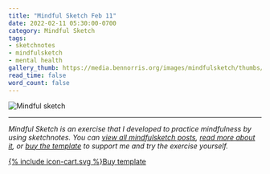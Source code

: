 ```yaml
---
title: "Mindful Sketch Feb 11"
date: 2022-02-11 05:30:00-0700
category: Mindful Sketch
tags:
- sketchnotes
- mindfulsketch
- mental health
gallery_thumb: https://media.bennorris.org/images/mindfulsketch/thumbs/2022-02-11-0530-mindfulsketch.jpg
read_time: false
word_count: false
---
```


![Mindful sketch](https://media.bennorris.org/images/mentalworkhealth/mindfulsketch/2022-02-11-0530-mindfulsketch.jpg)

***

*Mindful Sketch is an exercise that I developed to practice mindfulness by using sketchnotes. You can [view all mindfulsketch posts](/tags/mindfulsketch), [read more about it](/mindful-sketch-template/), or [buy the template](https://bennorris.shop/l/mindfulsketch) to support me and try the exercise yourself.*

<a href="https://bennorris.shop/l/mindfulsketch" class="btn"><span class="icon">{% include icon-cart.svg %}</span>Buy template</a>
